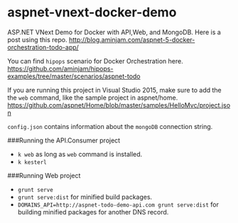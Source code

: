 aspnet-vnext-docker-demo
========================

ASP.NET VNext Demo for Docker with API,Web, and MongoDB. Here is a post using this repo. http://blog.aminjam.com/aspnet-5-docker-orchestration-todo-app/

You can find `hipops` scenario for Docker Orchestration here. https://github.com/aminjam/hipops-examples/tree/master/scenarios/aspnet-todo

If you are running this project in Visual Studio 2015, make sure to add the the `web` command, 
like the sample project in aspnet/home. https://github.com/aspnet/Home/blob/master/samples/HelloMvc/project.json

`config.json` contains information about the `mongoDB` connection string. 

###Running the API.Consumer project 
- `k web` as long as `web` command is installed.
- `k kesterl`

###Running Web project
- `grunt serve`
- `grunt serve:dist` for minified build packages.
- `DOMAINS_API=http://aspnet-todo-demo-api.com grunt serve:dist` for building minified packages for another DNS record.
